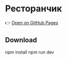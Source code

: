 #  Ресторанчик




👉 [Open on GitHub Pages](https://github.com/BIBA52/kt_rest)

##  Download

npm install
npm run dev

